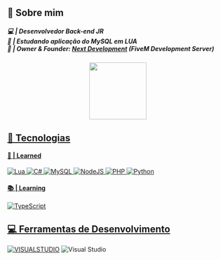 ## 👋 Sobre mim

##### 💻 | Desenvolvedor Back-end JR <br>🥽 | Estudando aplicação do MySQL em LUA <br>👑 | Owner & Founder: <a href="https://discord.gg/3uJ4tD9hs7">Next Development</a> (FiveM Development Server)

<div align="center">
  <a href="https://github.com/caiozinn1">
  <img height="130em" src="https://github-readme-stats.vercel.app/api/top-langs/?username=caiozinn1&layout=compact&langs_count=7&theme=dark"/>
</div>

## 🔧 Tecnologias

#### 🧬 | Learned
![Lua](https://img.shields.io/badge/lua-%232C2D72.svg?style=for-the-badge&logo=lua&logoColor=white) ![C#](https://img.shields.io/badge/c%23-%23239120.svg?style=for-the-badge&logo=csharp&logoColor=white)
![MySQL](https://img.shields.io/badge/mysql-%2300f.svg?style=for-the-badge&logo=mysql&logoColor=white) ![NodeJS](https://img.shields.io/badge/node.js-6DA55F?style=for-the-badge&logo=node.js&logoColor=white)
![PHP](https://img.shields.io/badge/php-%23777BB4.svg?style=for-the-badge&logo=php&logoColor=white) ![Python](https://img.shields.io/badge/python-3670A0?style=for-the-badge&logo=python&logoColor=ffdd54)

#### 📚 | Learning
 ![TypeScript](https://img.shields.io/badge/typescript-%23007ACC.svg?style=for-the-badge&logo=typescript&logoColor=white)

## 💻 Ferramentas de Desenvolvimento

[![VISUALSTUDIO](https://img.shields.io/badge/Visual_Studio_Code-0078D4?style=for-the-badge&logo=visual%20studio%20code&logoColor=white)](https://code.visualstudio.com/) ![Visual Studio](https://img.shields.io/badge/Visual%20Studio-5C2D91.svg?style=for-the-badge&logo=visual-studio&logoColor=white)
